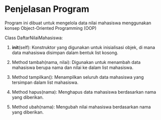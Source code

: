 # Penjelasan Program

Program ini dibuat untuk mengelola data nilai mahasiswa menggunakan konsep Object-Oriented Programming (OOP)

Class DaftarNilaiMahasiswa:

  1. __init__(self): Konstruktor yang digunakan untuk inisialisasi objek, di mana data mahasiswa disimpan dalam bentuk list kosong.

  2. Method tambah(nama, nilai): Digunakan untuk menambah data mahasiswa berupa nama dan nilai ke dalam list mahasiswa.

  3. Method tampilkan(): Menampilkan seluruh data mahasiswa yang tersimpan dalam list mahasiswa.

  4. Method hapus(nama): Menghapus data mahasiswa berdasarkan nama yang diberikan.

  5. Method ubah(nama): Mengubah nilai mahasiswa berdasarkan nama yang diberikan.
